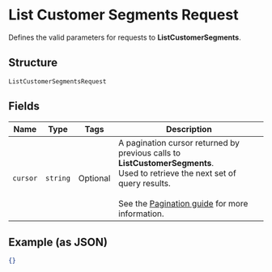 
# List Customer Segments Request

Defines the valid parameters for requests to __ListCustomerSegments__.

## Structure

`ListCustomerSegmentsRequest`

## Fields

| Name | Type | Tags | Description |
|  --- | --- | --- | --- |
| `cursor` | `string` | Optional | A pagination cursor returned by previous calls to __ListCustomerSegments__.<br>Used to retrieve the next set of query results.<br><br>See the [Pagination guide](https://developer.squareup.com/docs/working-with-apis/pagination) for more information. |

## Example (as JSON)

```json
{}
```

